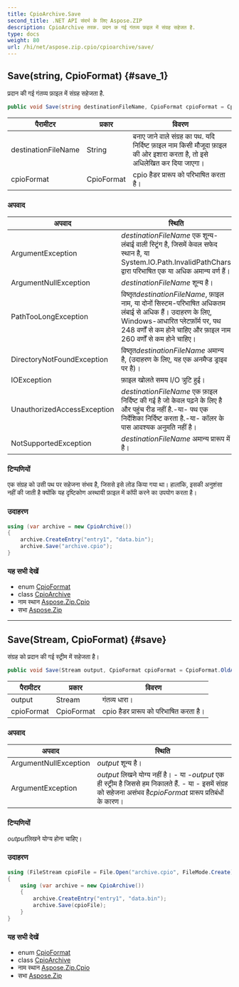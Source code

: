 ```yaml
---
title: CpioArchive.Save
second_title: .NET API संदर्भ के लिए Aspose.ZIP
description: CpioArchive तरक. प्रदन क गई गंतव्य फ़इल में संग्रह सहेजत है.
type: docs
weight: 80
url: /hi/net/aspose.zip.cpio/cpioarchive/save/
---
```

## Save(string, CpioFormat) {#save_1}

प्रदान की गई गंतव्य फ़ाइल में संग्रह सहेजता है.

```csharp
public void Save(string destinationFileName, CpioFormat cpioFormat = CpioFormat.OldAscii)
```

| पैरामीटर | प्रकार | विवरण |
| --- | --- | --- |
| destinationFileName | String | बनाए जाने वाले संग्रह का पथ. यदि निर्दिष्ट फ़ाइल नाम किसी मौजूदा फ़ाइल की ओर इशारा करता है, तो इसे अधिलेखित कर दिया जाएगा। |
| cpioFormat | CpioFormat | cpio हैडर प्रारूप को परिभाषित करता है। |

### अपवाद

| अपवाद | स्थिति |
| --- | --- |
| ArgumentException | *destinationFileName* एक शून्य-लंबाई वाली स्ट्रिंग है, जिसमें केवल सफेद स्थान है, या System.IO.Path.InvalidPathChars द्वारा परिभाषित एक या अधिक अमान्य वर्ण हैं। |
| ArgumentNullException | *destinationFileName* शून्य है। |
| PathTooLongException | विष्तृत*destinationFileName*, फ़ाइल नाम, या दोनों सिस्टम-परिभाषित अधिकतम लंबाई से अधिक हैं। उदाहरण के लिए, Windows-आधारित प्लेटफ़ॉर्म पर, पथ 248 वर्णों से कम होने चाहिए और फ़ाइल नाम 260 वर्णों से कम होने चाहिए। |
| DirectoryNotFoundException | विष्तृत*destinationFileName* अमान्य है, (उदाहरण के लिए, यह एक अनमैप्ड ड्राइव पर है)। |
| IOException | फ़ाइल खोलते समय I/O त्रुटि हुई। |
| UnauthorizedAccessException | *destinationFileName* एक फ़ाइल निर्दिष्ट की गई है जो केवल पढ़ने के लिए है और पहुंच रीड नहीं है.-या- पथ एक निर्देशिका निर्दिष्ट करता है.-या- कॉलर के पास आवश्यक अनुमति नहीं है। |
| NotSupportedException | *destinationFileName* अमान्य प्रारूप में है। |

### टिप्पणियों

एक संग्रह को उसी पथ पर सहेजना संभव है, जिससे इसे लोड किया गया था। हालांकि, इसकी अनुशंसा नहीं की जाती है क्योंकि यह दृष्टिकोण अस्थायी फ़ाइल में कॉपी करने का उपयोग करता है।

### उदाहरण

```csharp
using (var archive = new CpioArchive())
{
    archive.CreateEntry("entry1", "data.bin");        
    archive.Save("archive.cpio");
}       
```

### यह सभी देखें

* enum [CpioFormat](../../cpioformat/)
* class [CpioArchive](../)
* नाम स्थान [Aspose.Zip.Cpio](../../cpioarchive/)
* सभा [Aspose.Zip](../../../)

---

## Save(Stream, CpioFormat) {#save}

संग्रह को प्रदान की गई स्ट्रीम में सहेजता है।

```csharp
public void Save(Stream output, CpioFormat cpioFormat = CpioFormat.OldAscii)
```

| पैरामीटर | प्रकार | विवरण |
| --- | --- | --- |
| output | Stream | गंतव्य धारा। |
| cpioFormat | CpioFormat | cpio हैडर प्रारूप को परिभाषित करता है। |

### अपवाद

| अपवाद | स्थिति |
| --- | --- |
| ArgumentNullException | *output* शून्य है। |
| ArgumentException | *output* लिखने योग्य नहीं है। - या -*output* एक ही स्ट्रीम है जिससे हम निकालते हैं. - या - इसमें संग्रह को सहेजना असंभव है*cpioFormat* प्रारूप प्रतिबंधों के कारण। |

### टिप्पणियों

*output*लिखने योग्य होना चाहिए।

### उदाहरण

```csharp
using (FileStream cpioFile = File.Open("archive.cpio", FileMode.Create))
{
    using (var archive = new CpioArchive())
    {
        archive.CreateEntry("entry1", "data.bin");        
        archive.Save(cpioFile);
    }
}       
```

### यह सभी देखें

* enum [CpioFormat](../../cpioformat/)
* class [CpioArchive](../)
* नाम स्थान [Aspose.Zip.Cpio](../../cpioarchive/)
* सभा [Aspose.Zip](../../../)


